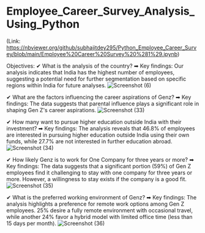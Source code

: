 # Employee_Career_Survey_Analysis_Using_Python
(Link: https://nbviewer.org/github/subhajitdey295/Python_Employee_Career_Survey/blob/main/Employee%20Career%20Survey%20%281%29.ipynb)

Objectives:
✔ What is the analysis of the country?
➡ Key findings: Our analysis indicates that India has the highest number of employees, suggesting a potential need for further 
   segmentation based on specific regions within India for future analyses.
![Screenshot (6)](https://github.com/subhajitdey295/Python_Employee_Career_Survey/assets/73297451/b6c9d852-d458-4459-b8d7-806838c4d74b)

✔ What are the factors influencing the career aspirations of Genz?
➡ Key findings: The data suggests that parental influence plays a significant role in shaping Gen Z's career aspirations.
![Screenshot (33)](https://github.com/subhajitdey295/Python_Employee_Career_Survey/assets/73297451/b01048de-99cb-4a8b-a2bb-5da53b05979b)

✔ How many want to pursue higher education outside India with their investment?
➡ Key findings: The analysis reveals that 46.8% of employees are interested in pursuing higher education outside India using their own 
   funds, while 27.7%  are not interested in further education abroad.
![Screenshot (34)](https://github.com/subhajitdey295/Python_Employee_Career_Survey/assets/73297451/bc70b604-de06-49c5-874c-acf77ce24307)

✔ How likely Genz is to work for One Company for three years or more?
➡ Key findings: The data suggests that a significant portion (59%) of Gen Z employees find it challenging to stay with one company for 
   three years or more. However, a willingness to stay exists if the company is a good fit.
![Screenshot (35)](https://github.com/subhajitdey295/Python_Employee_Career_Survey/assets/73297451/388662ff-7c88-4bc0-9d50-fbe4dfe74e5e)

✔ What is the preferred working environment of Genz?
➡ Key findings: The analysis highlights a preference for remote work options among Gen Z employees.  25% desire a fully remote 
   environment with occasional travel, while another 24% favor a hybrid model with limited office time (less than 15 days per month).
   ![Screenshot (36)](https://github.com/subhajitdey295/Python_Employee_Career_Survey/assets/73297451/12cc63e7-d451-43c3-91bb-d2d0a7d1f1da)

